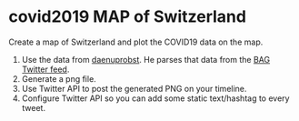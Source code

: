 # covid2019 MAP of Switzerland
Create a map of Switzerland and plot the COVID19 data on the map.

1. Use the data from [daenuprobst](https://github.com/daenuprobst/covid19-cases-switzerland/blob/master/covid19_cases_switzerland.csv). He parses that data from the [BAG Twitter feed](https://twitter.com/BAG_OFSP_UFSP/).
2. Generate a png file.
3. Use Twitter API to post the generated PNG on your timeline.
4. Configure Twitter API so you can add some static text/hashtag to every tweet.
